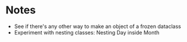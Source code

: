 # Notes
- See if there's any other way to make an object of a frozen dataclass
- Experiment with nesting classes: Nesting Day inside Month 
